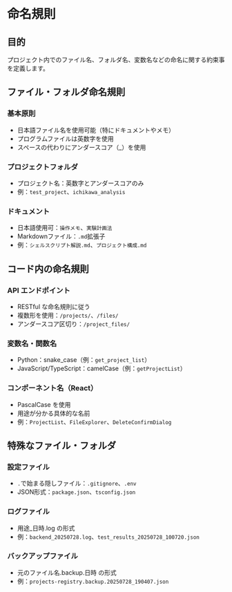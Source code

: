# 命名規則

## 目的
プロジェクト内でのファイル名、フォルダ名、変数名などの命名に関する約束事を定義します。

## ファイル・フォルダ命名規則

### 基本原則
- 日本語ファイル名を使用可能（特にドキュメントやメモ）
- プログラムファイルは英数字を使用
- スペースの代わりにアンダースコア（_）を使用

### プロジェクトフォルダ
- プロジェクト名：英数字とアンダースコアのみ
- 例：`test_project`、`ichikawa_analysis`

### ドキュメント
- 日本語使用可：`操作メモ`、`実験計画法`
- Markdownファイル：`.md`拡張子
- 例：`シェルスクリプト解説.md`、`プロジェクト構成.md`

## コード内の命名規則

### API エンドポイント
- RESTful な命名規則に従う
- 複数形を使用：`/projects/`、`/files/`
- アンダースコア区切り：`/project_files/`

### 変数名・関数名
- Python：snake_case（例：`get_project_list`）
- JavaScript/TypeScript：camelCase（例：`getProjectList`）

### コンポーネント名（React）
- PascalCase を使用
- 用途が分かる具体的な名前
- 例：`ProjectList`、`FileExplorer`、`DeleteConfirmDialog`

## 特殊なファイル・フォルダ

### 設定ファイル
- `.`で始まる隠しファイル：`.gitignore`、`.env`
- JSON形式：`package.json`、`tsconfig.json`

### ログファイル
- 用途_日時.log の形式
- 例：`backend_20250728.log`、`test_results_20250728_100720.json`

### バックアップファイル
- 元のファイル名.backup.日時 の形式
- 例：`projects-registry.backup.20250728_190407.json`
